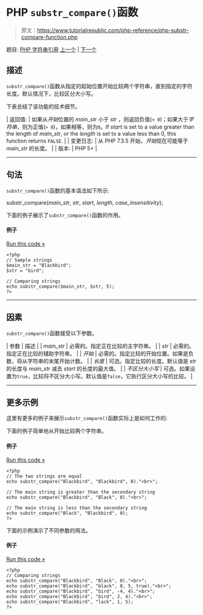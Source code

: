 # PHP `substr_compare()`函数

> 原文：<https://www.tutorialrepublic.com/php-reference/php-substr-compare-function.php>

题目: [PHP 字符串引用](php-string-functions.php) [上一个](php-substr-function.php) | [下一个](php-substr-count-function.php)

## 描述

`substr_compare()`函数从指定的起始位置开始比较两个字符串，直到指定的字符长度。默认情况下，比较区分大小写。

下表总结了该功能的技术细节。

| 返回值: | 如果从*开始*位置的 *main_str* 小于 *str* ，则返回负值(`< 0`)；如果大于*字符串*，则为正值(`> 0`)，如果相等，则为`0`。If *start* is set to a value greater than the length of *main_str*, or the *length* is set to a value less than 0, this function returns `FALSE`. |
| 变更日志: | 从 PHP 7.3.5 开始，*开始*现在可能等于 *main_str* 的长度。 |
| 版本: | PHP 5+ |

* * *

## 句法

`substr_compare()`函数的基本语法如下所示:

substr_compare(*main_str*, *str*, *start*, *length*, *case_insensitivity*);

下面的例子展示了`substr_compare()`函数的作用。

#### 例子

[Run this code »](../codelab.php?topic=php&file=compare-two-strings-from-a-specific-start-position "Run this code to view the output")

```
<?php
// Sample strings
$main_str = "Blackbird";
$str = "bird";

// Comparing strings
echo substr_compare($main_str, $str, 5);
?>
```

* * *

## 因素

`substr_compare()`函数接受以下参数。

| 参数 | 描述 |
| *main_str* | 必需的。指定正在比较的主字符串。 |
| *str* | 必需的。指定正在比较的辅助字符串。 |
| *开始* | 必需的。指定比较的开始位置。如果是负数，将从字符串的末尾开始计数。 |
| *长度* | 可选。指定比较的长度。默认值是 *str* 的长度与 *main_str* 减去 *start* 的长度的最大值。 |
| *不区分大小写* | 可选。如果设置为`true`，比较将不区分大小写。默认值是`false`，它执行区分大小写的比较。 |

* * *

## 更多示例

这里有更多的例子来展示`substr_compare()`函数实际上是如何工作的:

下面的例子简单地从开始比较两个字符串。

#### 例子

[Run this code »](../codelab.php?topic=php&file=compare-two-strings-from-the-beginning-till-the-end "Run this code to view the output")

```
<?php
// The two strings are equal
echo substr_compare("Blackbird", "Blackbird", 0)."<br>";

// The main string is greater than the secondary string
echo substr_compare("Blackbird", "Black", 0)."<br>";

// The main string is less than the secondary string
echo substr_compare("Black", "Blackbird", 0);
?>
```

下面的示例演示了不同参数的用法。

#### 例子

[Run this code »](../codelab.php?topic=php&file=using-different-start-and-length-values-in-substr-compare "Run this code to view the output")

```
<?php
// Comparing strings
echo substr_compare("Blackbird", "Black", 0)."<br>";
echo substr_compare("Blackbird", "black", 0, 5, true)."<br>";
echo substr_compare("Blackbird", "bird", -4, 4)."<br>";
echo substr_compare("Blackbird", "bird", 2, 4)."<br>";
echo substr_compare("Blackbird", "lack", 1, 5);
?>
```